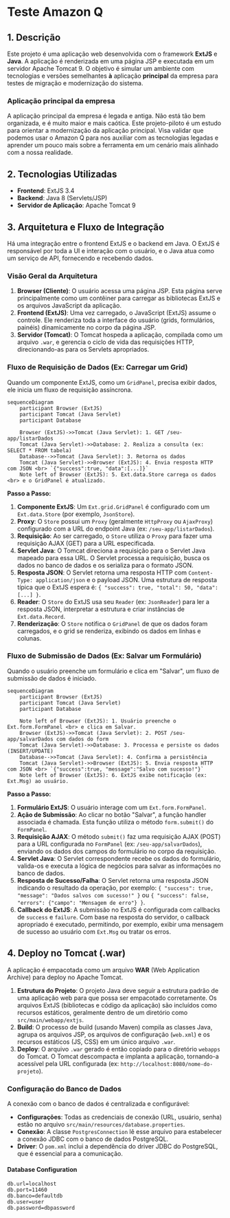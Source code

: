 # Teste Amazon Q

## 1\. Descrição

Este projeto é uma aplicação web desenvolvida com o framework **ExtJS** e **Java**. A aplicação é renderizada em uma página JSP e executada em um servidor Apache Tomcat 9. O objetivo é simular um ambiente com tecnologias e versões semelhantes **à** aplicação **principal** da empresa para testes de migração e modernização do sistema.

### Aplicação principal da empresa

A aplicação principal da empresa é legada e antiga. Não está tão bem organizada, e é muito maior e mais caótica. Este projeto-piloto é um estudo para orientar a modernização da aplicação principal. Visa validar que podemos usar o Amazon Q para nos auxiliar com as tecnologias legadas e aprender um pouco mais sobre a ferramenta em um cenário mais alinhado com a nossa realidade.

## 2\. Tecnologias Utilizadas

  * **Frontend**: ExtJS 3.4
  * **Backend**: Java 8 (Servlets/JSP)
  * **Servidor de Aplicação**: Apache Tomcat 9

## 3\. Arquitetura e Fluxo de Integração

Há uma integração entre o frontend ExtJS e o backend em Java. O ExtJS é responsável por toda a UI e interação com o usuário, e o Java atua como um serviço de API, fornecendo e recebendo dados.

### Visão Geral da Arquitetura

1.  **Browser (Cliente)**: O usuário acessa uma página JSP. Esta página serve principalmente como um contêiner para carregar as bibliotecas ExtJS e os arquivos JavaScript da aplicação.
2.  **Frontend (ExtJS)**: Uma vez carregado, o JavaScript (ExtJS) assume o controle. Ele renderiza toda a interface do usuário (grids, formulários, painéis) dinamicamente no corpo da página JSP.
3.  **Servidor (Tomcat)**: O Tomcat hospeda a aplicação, compilada como um arquivo `.war`, e gerencia o ciclo de vida das requisições HTTP, direcionando-as para os Servlets apropriados.

### Fluxo de Requisição de Dados (Ex: Carregar um Grid)

Quando um componente ExtJS, como um `GridPanel`, precisa exibir dados, ele inicia um fluxo de requisição assíncrona.

```mermaid
sequenceDiagram
    participant Browser (ExtJS)
    participant Tomcat (Java Servlet)
    participant Database

    Browser (ExtJS)->>Tomcat (Java Servlet): 1. GET /seu-app/listarDados
    Tomcat (Java Servlet)->>Database: 2. Realiza a consulta (ex: SELECT * FROM tabela)
    Database-->>Tomcat (Java Servlet): 3. Retorna os dados
    Tomcat (Java Servlet)->>Browser (ExtJS): 4. Envia resposta HTTP com JSON <br> `{"success":true, "data":[...]}`
    Note left of Browser (ExtJS): 5. Ext.data.Store carrega os dados <br> e o GridPanel é atualizado.
```

**Passo a Passo:**

1.  **Componente ExtJS**: Um `Ext.grid.GridPanel` é configurado com um `Ext.data.Store` (por exemplo, `JsonStore`).
2.  **Proxy**: O `Store` possui um `Proxy` (geralmente `HttpProxy` ou `AjaxProxy`) configurado com a URL do endpoint Java (ex: `/seu-app/listarDados`).
3.  **Requisição**: Ao ser carregado, o `Store` utiliza o `Proxy` para fazer uma requisição AJAX (GET) para a URL especificada.
4.  **Servlet Java**: O Tomcat direciona a requisição para o Servlet Java mapeado para essa URL. O Servlet processa a requisição, busca os dados no banco de dados e os serializa para o formato JSON.
5.  **Resposta JSON**: O Servlet retorna uma resposta HTTP com `Content-Type: application/json` e o payload JSON. Uma estrutura de resposta típica que o ExtJS espera é: `{ "success": true, "total": 50, "data": [...] }`.
6.  **Reader**: O `Store` do ExtJS usa seu `Reader` (ex: `JsonReader`) para ler a resposta JSON, interpretar a estrutura e criar instâncias de `Ext.data.Record`.
7.  **Renderização**: O `Store` notifica o `GridPanel` de que os dados foram carregados, e o grid se renderiza, exibindo os dados em linhas e colunas.

### Fluxo de Submissão de Dados (Ex: Salvar um Formulário)

Quando o usuário preenche um formulário e clica em "Salvar", um fluxo de submissão de dados é iniciado.

```mermaid
sequenceDiagram
    participant Browser (ExtJS)
    participant Tomcat (Java Servlet)
    participant Database

    Note left of Browser (ExtJS): 1. Usuário preenche o Ext.form.FormPanel <br> e clica em Salvar.
    Browser (ExtJS)->>Tomcat (Java Servlet): 2. POST /seu-app/salvarDados com dados do form
    Tomcat (Java Servlet)->>Database: 3. Processa e persiste os dados (INSERT/UPDATE)
    Database-->>Tomcat (Java Servlet): 4. Confirma a persistência
    Tomcat (Java Servlet)->>Browser (ExtJS): 5. Envia resposta HTTP com JSON <br> `{"success":true, "message":"Salvo com sucesso!"}`
    Note left of Browser (ExtJS): 6. ExtJS exibe notificação (ex: Ext.Msg) ao usuário.
```

**Passo a Passo:**

1.  **Formulário ExtJS**: O usuário interage com um `Ext.form.FormPanel`.
2.  **Ação de Submissão**: Ao clicar no botão "Salvar", a função handler associada é chamada. Esta função utiliza o método `form.submit()` do `FormPanel`.
3.  **Requisição AJAX**: O método `submit()` faz uma requisição AJAX (POST) para a URL configurada no `FormPanel` (ex: `/seu-app/salvarDados`), enviando os dados dos campos do formulário no corpo da requisição.
4.  **Servlet Java**: O Servlet correspondente recebe os dados do formulário, valida-os e executa a lógica de negócios para salvar as informações no banco de dados.
5.  **Resposta de Sucesso/Falha**: O Servlet retorna uma resposta JSON indicando o resultado da operação, por exemplo: `{ "success": true, "message": "Dados salvos com sucesso!" }` ou `{ "success": false, "errors": {"campo": "Mensagem de erro"} }`.
6.  **Callback do ExtJS**: A submissão no ExtJS é configurada com callbacks de `success` e `failure`. Com base na resposta do servidor, o callback apropriado é executado, permitindo, por exemplo, exibir uma mensagem de sucesso ao usuário com `Ext.Msg` ou tratar os erros.

## 4\. Deploy no Tomcat (.war)

A aplicação é empacotada como um arquivo **WAR** (Web Application Archive) para deploy no Apache Tomcat.

1.  **Estrutura do Projeto**: O projeto Java deve seguir a estrutura padrão de uma aplicação web para que possa ser empacotado corretamente. Os arquivos ExtJS (bibliotecas e código da aplicação) são incluídos como recursos estáticos, geralmente dentro de um diretório como `src/main/webapp/extjs`.
2.  **Build**: O processo de build (usando Maven) compila as classes Java, agrupa os arquivos JSP, os arquivos de configuração (`web.xml`) e os recursos estáticos (JS, CSS) em um único arquivo `.war`.
3.  **Deploy**: O arquivo `.war` gerado é então copiado para o diretório `webapps` do Tomcat. O Tomcat descompacta e implanta a aplicação, tornando-a acessível pela URL configurada (ex: `http://localhost:8080/nome-do-projeto`).

### Configuração do Banco de Dados

A conexão com o banco de dados é centralizada e configurável:

  * **Configurações**: Todas as credenciais de conexão (URL, usuário, senha) estão no arquivo `src/main/resources/database.properties`.
  * **Conexão**: A classe `PostgresConnection` lê esse arquivo para estabelecer a conexão JDBC com o banco de dados PostgreSQL.
  * **Driver**: O `pom.xml` inclui a dependência do driver JDBC do PostgreSQL, que é essencial para a comunicação.

#### Database Configuration

```
db.url=localhost
db.port=11460
db.banco=defaultdb
db.user=user
db.password=dbpassword
```